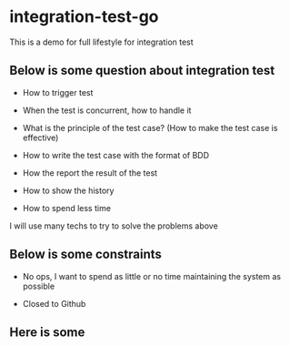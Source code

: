 # integration-test-go

This is a demo for  full lifestyle for integration test

## Below is some question about integration test

- How to trigger test

- When the test is concurrent, how to handle it

- What is the principle of the test case? (How to make the test case is effective)

- How to write the test case with the format of BDD

- How the report the result of the test

- How to show the history

- How to spend less time

I will use many techs to try to solve the problems above

## Below is some constraints

- No ops, I want to spend as little or no time maintaining the system as possible

- Closed to Github

## Here is some